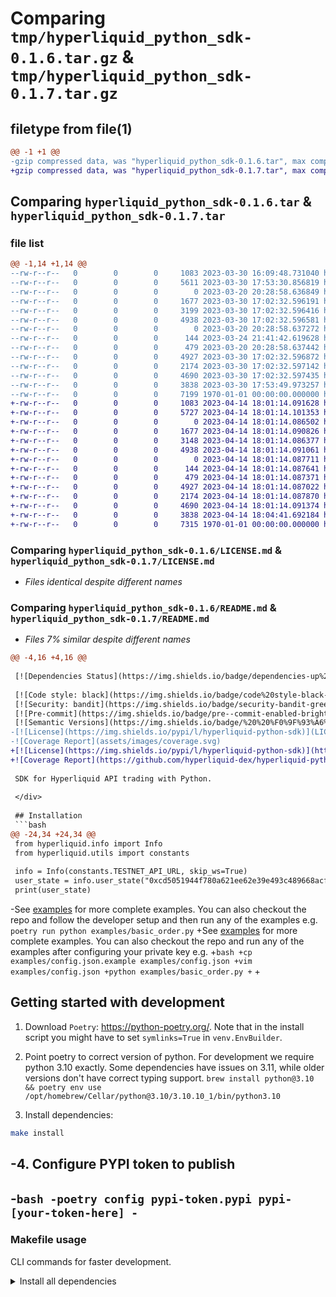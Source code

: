 # Comparing `tmp/hyperliquid_python_sdk-0.1.6.tar.gz` & `tmp/hyperliquid_python_sdk-0.1.7.tar.gz`

## filetype from file(1)

```diff
@@ -1 +1 @@
-gzip compressed data, was "hyperliquid_python_sdk-0.1.6.tar", max compression
+gzip compressed data, was "hyperliquid_python_sdk-0.1.7.tar", max compression
```

## Comparing `hyperliquid_python_sdk-0.1.6.tar` & `hyperliquid_python_sdk-0.1.7.tar`

### file list

```diff
@@ -1,14 +1,14 @@
--rw-r--r--   0        0        0     1083 2023-03-30 16:09:48.731040 hyperliquid_python_sdk-0.1.6/LICENSE.md
--rw-r--r--   0        0        0     5611 2023-03-30 17:53:30.856819 hyperliquid_python_sdk-0.1.6/README.md
--rw-r--r--   0        0        0        0 2023-03-20 20:28:58.636849 hyperliquid_python_sdk-0.1.6/hyperliquid/__init__.py
--rw-r--r--   0        0        0     1677 2023-03-30 17:02:32.596191 hyperliquid_python_sdk-0.1.6/hyperliquid/api.py
--rw-r--r--   0        0        0     3199 2023-03-30 17:02:32.596416 hyperliquid_python_sdk-0.1.6/hyperliquid/exchange.py
--rw-r--r--   0        0        0     4938 2023-03-30 17:02:32.596581 hyperliquid_python_sdk-0.1.6/hyperliquid/info.py
--rw-r--r--   0        0        0        0 2023-03-20 20:28:58.637272 hyperliquid_python_sdk-0.1.6/hyperliquid/utils/__init__.py
--rw-r--r--   0        0        0      144 2023-03-24 21:41:42.619628 hyperliquid_python_sdk-0.1.6/hyperliquid/utils/constants.py
--rw-r--r--   0        0        0      479 2023-03-20 20:28:58.637442 hyperliquid_python_sdk-0.1.6/hyperliquid/utils/error.py
--rw-r--r--   0        0        0     4927 2023-03-30 17:02:32.596872 hyperliquid_python_sdk-0.1.6/hyperliquid/utils/signing.py
--rw-r--r--   0        0        0     2174 2023-03-30 17:02:32.597142 hyperliquid_python_sdk-0.1.6/hyperliquid/utils/types.py
--rw-r--r--   0        0        0     4690 2023-03-30 17:02:32.597435 hyperliquid_python_sdk-0.1.6/hyperliquid/websocket_manager.py
--rw-r--r--   0        0        0     3838 2023-03-30 17:53:49.973257 hyperliquid_python_sdk-0.1.6/pyproject.toml
--rw-r--r--   0        0        0     7199 1970-01-01 00:00:00.000000 hyperliquid_python_sdk-0.1.6/PKG-INFO
+-rw-r--r--   0        0        0     1083 2023-04-14 18:01:14.091628 hyperliquid_python_sdk-0.1.7/LICENSE.md
+-rw-r--r--   0        0        0     5727 2023-04-14 18:01:14.101353 hyperliquid_python_sdk-0.1.7/README.md
+-rw-r--r--   0        0        0        0 2023-04-14 18:01:14.086502 hyperliquid_python_sdk-0.1.7/hyperliquid/__init__.py
+-rw-r--r--   0        0        0     1677 2023-04-14 18:01:14.090826 hyperliquid_python_sdk-0.1.7/hyperliquid/api.py
+-rw-r--r--   0        0        0     3148 2023-04-14 18:01:14.086377 hyperliquid_python_sdk-0.1.7/hyperliquid/exchange.py
+-rw-r--r--   0        0        0     4938 2023-04-14 18:01:14.091061 hyperliquid_python_sdk-0.1.7/hyperliquid/info.py
+-rw-r--r--   0        0        0        0 2023-04-14 18:01:14.087711 hyperliquid_python_sdk-0.1.7/hyperliquid/utils/__init__.py
+-rw-r--r--   0        0        0      144 2023-04-14 18:01:14.087641 hyperliquid_python_sdk-0.1.7/hyperliquid/utils/constants.py
+-rw-r--r--   0        0        0      479 2023-04-14 18:01:14.087371 hyperliquid_python_sdk-0.1.7/hyperliquid/utils/error.py
+-rw-r--r--   0        0        0     4927 2023-04-14 18:01:14.087022 hyperliquid_python_sdk-0.1.7/hyperliquid/utils/signing.py
+-rw-r--r--   0        0        0     2174 2023-04-14 18:01:14.087870 hyperliquid_python_sdk-0.1.7/hyperliquid/utils/types.py
+-rw-r--r--   0        0        0     4690 2023-04-14 18:01:14.091374 hyperliquid_python_sdk-0.1.7/hyperliquid/websocket_manager.py
+-rw-r--r--   0        0        0     3838 2023-04-14 18:04:41.692184 hyperliquid_python_sdk-0.1.7/pyproject.toml
+-rw-r--r--   0        0        0     7315 1970-01-01 00:00:00.000000 hyperliquid_python_sdk-0.1.7/PKG-INFO
```

### Comparing `hyperliquid_python_sdk-0.1.6/LICENSE.md` & `hyperliquid_python_sdk-0.1.7/LICENSE.md`

 * *Files identical despite different names*

### Comparing `hyperliquid_python_sdk-0.1.6/README.md` & `hyperliquid_python_sdk-0.1.7/README.md`

 * *Files 7% similar despite different names*

```diff
@@ -4,16 +4,16 @@
 
 [![Dependencies Status](https://img.shields.io/badge/dependencies-up%20to%20date-brightgreen.svg)](https://github.com/hyperliquid-dex/hyperliquid-python-sdk/pulls?utf8=%E2%9C%93&q=is%3Apr%20author%3Aapp%2Fdependabot)
 
 [![Code style: black](https://img.shields.io/badge/code%20style-black-000000.svg)](https://github.com/psf/black)
 [![Security: bandit](https://img.shields.io/badge/security-bandit-green.svg)](https://github.com/PyCQA/bandit)
 [![Pre-commit](https://img.shields.io/badge/pre--commit-enabled-brightgreen?logo=pre-commit&logoColor=white)](https://github.com/hyperliquid-dex/hyperliquid-python-sdk/blob/master/.pre-commit-config.yaml)
 [![Semantic Versions](https://img.shields.io/badge/%20%20%F0%9F%93%A6%F0%9F%9A%80-semantic--versions-e10079.svg)](https://github.com/hyperliquid-dex/hyperliquid-python-sdk/releases)
-[![License](https://img.shields.io/pypi/l/hyperliquid-python-sdk)](LICENSE.md)
-![Coverage Report](assets/images/coverage.svg)
+[![License](https://img.shields.io/pypi/l/hyperliquid-python-sdk)](https://github.com/hyperliquid-dex/hyperliquid-python-sdk/blob/master/LICENSE.md)
+![Coverage Report](https://github.com/hyperliquid-dex/hyperliquid-python-sdk/blob/master/assets/images/coverage.svg)
 
 SDK for Hyperliquid API trading with Python.
 
 </div>
 
 ## Installation
 ```bash
@@ -24,34 +24,34 @@
 from hyperliquid.info import Info
 from hyperliquid.utils import constants
 
 info = Info(constants.TESTNET_API_URL, skip_ws=True)
 user_state = info.user_state("0xcd5051944f780a621ee62e39e493c489668acf4d")
 print(user_state)
 ```
-See [examples](examples) for more complete examples. You can also checkout the repo and follow the developer setup and then run any of the examples e.g. `poetry run python examples/basic_order.py`
+See [examples](examples) for more complete examples. You can also checkout the repo and run any of the examples after configuring your private key e.g. 
+```bash
+cp examples/config.json.example examples/config.json
+vim examples/config.json
+python examples/basic_order.py
+```
+
 ## Getting started with development
 
 1. Download `Poetry`: https://python-poetry.org/. Note that in the install script you might have to set `symlinks=True` in `venv.EnvBuilder`.
 
 2. Point poetry to correct version of python. For development we require python 3.10 exactly. Some dependencies have issues on 3.11, while older versions don't have correct typing support.
 `brew install python@3.10 && poetry env use /opt/homebrew/Cellar/python@3.10/3.10.10_1/bin/python3.10`
 
 3. Install dependencies:
 
 ```bash
 make install
 ```
 
-4. Configure PYPI token to publish
-
-```bash
-poetry config pypi-token.pypi pypi-[your-token-here]
-```
-
 ### Makefile usage
 
 CLI commands for faster development.
 
 <details>
 <summary>Install all dependencies</summary>
 <p>
```

### Comparing `hyperliquid_python_sdk-0.1.6/hyperliquid/api.py` & `hyperliquid_python_sdk-0.1.7/hyperliquid/api.py`

 * *Files identical despite different names*

### Comparing `hyperliquid_python_sdk-0.1.6/hyperliquid/exchange.py` & `hyperliquid_python_sdk-0.1.7/hyperliquid/exchange.py`

 * *Files 15% similar despite different names*

```diff
@@ -14,17 +14,24 @@
     order_spec_to_order_wire,
     get_timestamp_ms,
 )
 from hyperliquid.utils.types import Meta, Any, Literal, Optional
 
 
 class Exchange(API):
-    def __init__(self, wallet: LocalAccount, base_url: Optional[str] = None, meta: Optional[Meta] = None):
+    def __init__(
+        self,
+        wallet: LocalAccount,
+        base_url: Optional[str] = None,
+        meta: Optional[Meta] = None,
+        vault_address: Optional[str] = None,
+    ):
         super().__init__(base_url)
         self.wallet = wallet
+        self.vault_address = vault_address
         if meta is None:
             info = Info(base_url, skip_ws=True)
             self.meta = info.meta()
         else:
             self.meta = meta
         self.coin_to_asset = {asset_info["name"]: asset for (asset, asset_info) in enumerate(self.meta["universe"])}
 
@@ -44,57 +51,50 @@
         timestamp = get_timestamp_ms()
         grouping: Literal["na"] = "na"
 
         signature = sign_l1_action(
             self.wallet,
             ["(uint32,bool,uint64,uint64,bool,uint8,uint64)[]", "uint8"],
             [[order_spec_preprocessing(order_spec)], order_grouping_to_number(grouping)],
-            ZERO_ADDRESS,
+            ZERO_ADDRESS if self.vault_address is None else self.vault_address,
             timestamp,
         )
-        logging.debug(
-            {
-                "action": {
-                    "type": "order",
-                    "grouping": grouping,
-                    "orders": [order_spec_to_order_wire(order_spec)],
-                },
-                "nonce": timestamp,
-                "signature": signature,
-                "vaultAddress": None,
-            }
-        )
-        return self.post(
-            "/exchange",
-            {
-                "action": {
-                    "type": "order",
-                    "grouping": grouping,
-                    "orders": [order_spec_to_order_wire(order_spec)],
-                },
-                "nonce": timestamp,
-                "signature": signature,
-                "vaultAddress": None,
+        payload = {
+            "action": {
+                "type": "order",
+                "grouping": grouping,
+                "orders": [order_spec_to_order_wire(order_spec)],
             },
-        )
+            "nonce": timestamp,
+            "signature": signature,
+            "vaultAddress": self.vault_address,
+        }
+        logging.debug(payload)
+        return self.post("/exchange", payload)
 
     def cancel(self, coin: str, oid: int) -> Any:
         timestamp = get_timestamp_ms()
         asset = self.coin_to_asset[coin]
-        signature = sign_l1_action(self.wallet, ["(uint32,uint64)[]"], [[(asset, oid)]], ZERO_ADDRESS, timestamp)
+        signature = sign_l1_action(
+            self.wallet,
+            ["(uint32,uint64)[]"],
+            [[(asset, oid)]],
+            ZERO_ADDRESS if self.vault_address is None else self.vault_address,
+            timestamp,
+        )
         return self.post(
             "/exchange",
             {
                 "action": {
                     "type": "cancel",
                     "cancels": [
                         {
                             "asset": asset,
                             "oid": oid,
                         }
                     ],
                 },
                 "nonce": timestamp,
                 "signature": signature,
-                "vaultAddress": None,
+                "vaultAddress": self.vault_address,
             },
         )
```

### Comparing `hyperliquid_python_sdk-0.1.6/hyperliquid/info.py` & `hyperliquid_python_sdk-0.1.7/hyperliquid/info.py`

 * *Files identical despite different names*

### Comparing `hyperliquid_python_sdk-0.1.6/hyperliquid/utils/signing.py` & `hyperliquid_python_sdk-0.1.7/hyperliquid/utils/signing.py`

 * *Files identical despite different names*

### Comparing `hyperliquid_python_sdk-0.1.6/hyperliquid/utils/types.py` & `hyperliquid_python_sdk-0.1.7/hyperliquid/utils/types.py`

 * *Files identical despite different names*

### Comparing `hyperliquid_python_sdk-0.1.6/hyperliquid/websocket_manager.py` & `hyperliquid_python_sdk-0.1.7/hyperliquid/websocket_manager.py`

 * *Files identical despite different names*

### Comparing `hyperliquid_python_sdk-0.1.6/pyproject.toml` & `hyperliquid_python_sdk-0.1.7/pyproject.toml`

 * *Files 1% similar despite different names*

```diff
@@ -1,15 +1,15 @@
 # Poetry pyproject.toml: https://python-poetry.org/docs/pyproject/
 [build-system]
 requires = ["poetry_core>=1.0.0"]
 build-backend = "poetry.core.masonry.api"
 
 [tool.poetry]
 name = "hyperliquid-python-sdk"
-version = "0.1.6"
+version = "0.1.7"
 description = "SDK for Hyperliquid API trading with Python."
 readme = "README.md"
 authors = ["Hyperliquid <hello@hyperliquid.xyz>"]
 license = "MIT"
 repository = "https://github.com/hyperliquid-dex/hyperliquid-python-sdk"
 homepage = "https://github.com/hyperliquid-dex/hyperliquid-python-sdk"
 packages = [
```

### Comparing `hyperliquid_python_sdk-0.1.6/PKG-INFO` & `hyperliquid_python_sdk-0.1.7/PKG-INFO`

 * *Files 2% similar despite different names*

```diff
@@ -1,10 +1,10 @@
 Metadata-Version: 2.1
 Name: hyperliquid-python-sdk
-Version: 0.1.6
+Version: 0.1.7
 Summary: SDK for Hyperliquid API trading with Python.
 Home-page: https://github.com/hyperliquid-dex/hyperliquid-python-sdk
 License: MIT
 Author: Hyperliquid
 Author-email: hello@hyperliquid.xyz
 Requires-Python: >=3.7,<4.0
 Classifier: Development Status :: 3 - Alpha
@@ -40,16 +40,16 @@
 
 [![Dependencies Status](https://img.shields.io/badge/dependencies-up%20to%20date-brightgreen.svg)](https://github.com/hyperliquid-dex/hyperliquid-python-sdk/pulls?utf8=%E2%9C%93&q=is%3Apr%20author%3Aapp%2Fdependabot)
 
 [![Code style: black](https://img.shields.io/badge/code%20style-black-000000.svg)](https://github.com/psf/black)
 [![Security: bandit](https://img.shields.io/badge/security-bandit-green.svg)](https://github.com/PyCQA/bandit)
 [![Pre-commit](https://img.shields.io/badge/pre--commit-enabled-brightgreen?logo=pre-commit&logoColor=white)](https://github.com/hyperliquid-dex/hyperliquid-python-sdk/blob/master/.pre-commit-config.yaml)
 [![Semantic Versions](https://img.shields.io/badge/%20%20%F0%9F%93%A6%F0%9F%9A%80-semantic--versions-e10079.svg)](https://github.com/hyperliquid-dex/hyperliquid-python-sdk/releases)
-[![License](https://img.shields.io/pypi/l/hyperliquid-python-sdk)](LICENSE.md)
-![Coverage Report](assets/images/coverage.svg)
+[![License](https://img.shields.io/pypi/l/hyperliquid-python-sdk)](https://github.com/hyperliquid-dex/hyperliquid-python-sdk/blob/master/LICENSE.md)
+![Coverage Report](https://github.com/hyperliquid-dex/hyperliquid-python-sdk/blob/master/assets/images/coverage.svg)
 
 SDK for Hyperliquid API trading with Python.
 
 </div>
 
 ## Installation
 ```bash
@@ -60,34 +60,34 @@
 from hyperliquid.info import Info
 from hyperliquid.utils import constants
 
 info = Info(constants.TESTNET_API_URL, skip_ws=True)
 user_state = info.user_state("0xcd5051944f780a621ee62e39e493c489668acf4d")
 print(user_state)
 ```
-See [examples](examples) for more complete examples. You can also checkout the repo and follow the developer setup and then run any of the examples e.g. `poetry run python examples/basic_order.py`
+See [examples](examples) for more complete examples. You can also checkout the repo and run any of the examples after configuring your private key e.g. 
+```bash
+cp examples/config.json.example examples/config.json
+vim examples/config.json
+python examples/basic_order.py
+```
+
 ## Getting started with development
 
 1. Download `Poetry`: https://python-poetry.org/. Note that in the install script you might have to set `symlinks=True` in `venv.EnvBuilder`.
 
 2. Point poetry to correct version of python. For development we require python 3.10 exactly. Some dependencies have issues on 3.11, while older versions don't have correct typing support.
 `brew install python@3.10 && poetry env use /opt/homebrew/Cellar/python@3.10/3.10.10_1/bin/python3.10`
 
 3. Install dependencies:
 
 ```bash
 make install
 ```
 
-4. Configure PYPI token to publish
-
-```bash
-poetry config pypi-token.pypi pypi-[your-token-here]
-```
-
 ### Makefile usage
 
 CLI commands for faster development.
 
 <details>
 <summary>Install all dependencies</summary>
 <p>
```

